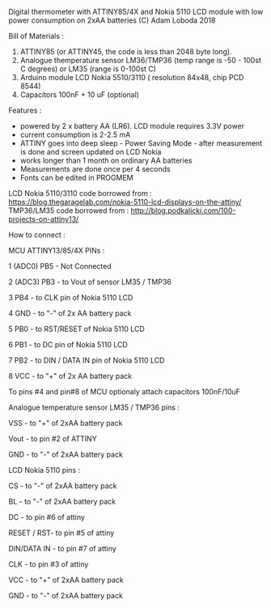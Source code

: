 Digital thermometer with  ATTINY85/4X and Nokia 5110 LCD module
with low power consumption on 2xAA batteries
(C) Adam Loboda 2018

Bill of Materials :
1. ATTINY85 (or ATTINY45, the code is less than  2048 byte long). 
2. Analogue themperature sensor LM36/TMP36 (temp range is -50 - 100st C degrees) or LM35 (range is 0-100st C)
3. Arduino module LCD Nokia 5510/3110 ( resolution 84x48, chip  PCD 8544)
4. Capacitors 100nF + 10 uF (optional)

Features :

- powered by 2 x battery AA (LR6). LCD module requires 3.3V power
- current consumption is 2-2.5 mA
- ATTINY goes into deep sleep - Power Saving Mode - after measurement is done and screen updated on LCD Nokia
- works longer than 1 month on ordinary AA batteries
- Measurements are done once per 4 seconds
- Fonts can be edited in PROGMEM

LCD Nokia 5110/3110 code borrowed from  : https://blog.thegaragelab.com/nokia-5110-lcd-displays-on-the-attiny/
TMP36/LM35 code borrowed from : http://blog.podkalicki.com/100-projects-on-attiny13/


How to connect :

MCU ATTINY13/85/4X PINs :


1 (ADC0) PB5 - Not Connected

2 (ADC3) PB3 - to Vout of sensor LM35 / TMP36 

3 PB4 - to CLK pin of  Nokia 5110 LCD

4 GND - to "-" of 2x AA battery pack

5 PB0 - to RST/RESET of Nokia 5110 LCD

6 PB1 - to DC pin of Nokia 5110 LCD

7 PB2 - to DIN / DATA IN pin of Nokia 5110 LCD

8 VCC - to "+" of 2x AA battery pack

To pins #4 and pin#8 of MCU optionaly attach capacitors 100nF/10uF



Analogue temperature sensor LM35 / TMP36 pins :

VSS - to "+" of 2xAA battery pack

Vout - to pin #2 of ATTINY

GND - to "-" of 2xAA battery pack


LCD Nokia 5110 pins :

CS - to "-" of 2xAA battery pack

BL - to "-" of 2xAA battery pack

DC - to pin #6 of attiny 

RESET / RST- to pin #5 of attiny

DIN/DATA IN - to pin #7 of attiny

CLK - to pin #3 of attiny

VCC - to "+" of 2xAA battery pack

GND - to "-" of 2xAA battery pack


 
